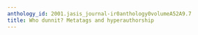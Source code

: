 ```yaml
---
anthology_id: 2001.jasis_journal-ir0anthology0volumeA52A9.7
title: Who dunnit? Metatags and hyperauthorship
---
```

